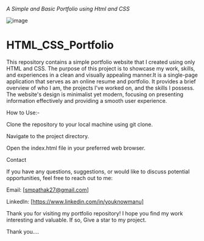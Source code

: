 *A Simple and Basic Portfolio using Html and CSS*

![image](https://github.com/youknowmannu/HTML_CSS_Portfolio/assets/130030050/98ca17f7-afc6-41b0-a95f-7b1d1932e01a)

# HTML_CSS_Portfolio

This repository contains a simple portfolio website that I created using only HTML and CSS. The purpose of this project is to showcase my work, skills, and experiences in a clean and visually appealing manner.It is a single-page application that serves as an online resume and portfolio. It provides a brief overview of who I am, the projects I've worked on, and the skills I possess. The website's design is minimalist yet modern, focusing on presenting information effectively and providing a smooth user experience.

How to Use:-

Clone the repository to your local machine using git clone.

Navigate to the project directory.

Open the index.html file in your preferred web browser.

Contact

If you have any questions, suggestions, or would like to discuss potential opportunities, feel free to reach out to me:

Email: [smpathak27@gmail.com]

LinkedIn: [https://www.linkedin.com/in/youknowmanu]

Thank you for visiting my portfolio repository! I hope you find my work interesting and valuable. If so, Give a star to my project.

Thank you....






